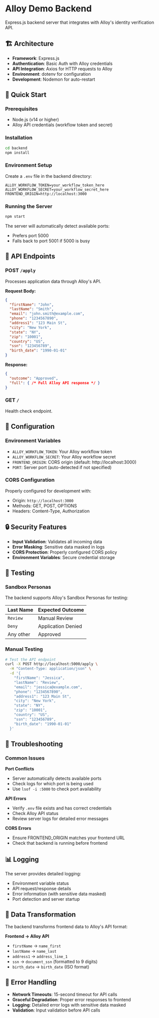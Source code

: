 # Alloy Demo Backend

Express.js backend server that integrates with Alloy's identity verification API.

## 🏗️ Architecture

- **Framework**: Express.js
- **Authentication**: Basic Auth with Alloy credentials
- **API Integration**: Axios for HTTP requests to Alloy
- **Environment**: dotenv for configuration
- **Development**: Nodemon for auto-restart

## 🚀 Quick Start

### Prerequisites
- Node.js (v14 or higher)
- Alloy API credentials (workflow token and secret)

### Installation
```bash
cd backend
npm install
```

### Environment Setup
Create a `.env` file in the backend directory:
```env
ALLOY_WORKFLOW_TOKEN=your_workflow_token_here
ALLOY_WORKFLOW_SECRET=your_workflow_secret_here
FRONTEND_ORIGIN=http://localhost:3000
```

### Running the Server
```bash
npm start
```

The server will automatically detect available ports:
- Prefers port 5000
- Falls back to port 5001 if 5000 is busy

## 📡 API Endpoints

### POST `/apply`
Processes application data through Alloy's API.

**Request Body:**
```json
{
  "firstName": "John",
  "lastName": "Smith",
  "email": "john.smith@example.com",
  "phone": "1234567890",
  "address1": "123 Main St",
  "city": "New York",
  "state": "NY",
  "zip": "10001",
  "country": "US",
  "ssn": "123456789",
  "birth_date": "1990-01-01"
}
```

**Response:**
```json
{
  "outcome": "Approved",
  "full": { /* Full Alloy API response */ }
}
```

### GET `/`
Health check endpoint.

## 🔧 Configuration

### Environment Variables
- `ALLOY_WORKFLOW_TOKEN`: Your Alloy workflow token
- `ALLOY_WORKFLOW_SECRET`: Your Alloy workflow secret
- `FRONTEND_ORIGIN`: CORS origin (default: http://localhost:3000)
- `PORT`: Server port (auto-detected if not specified)

### CORS Configuration
Properly configured for development with:
- Origin: `http://localhost:3000`
- Methods: GET, POST, OPTIONS
- Headers: Content-Type, Authorization

## 🔒 Security Features

- **Input Validation**: Validates all incoming data
- **Error Masking**: Sensitive data masked in logs
- **CORS Protection**: Properly configured CORS policy
- **Environment Variables**: Secure credential storage

## 🧪 Testing

### Sandbox Personas
The backend supports Alloy's Sandbox Personas for testing:

| Last Name | Expected Outcome |
|-----------|------------------|
| `Review` | Manual Review |
| `Deny` | Application Denied |
| Any other | Approved |

### Manual Testing
```bash
# Test the API endpoint
curl -X POST http://localhost:5000/apply \
  -H "Content-Type: application/json" \
  -d '{
    "firstName": "Jessica",
    "lastName": "Review",
    "email": "jessica@example.com",
    "phone": "1234567890",
    "address1": "123 Main St",
    "city": "New York",
    "state": "NY",
    "zip": "10001",
    "country": "US",
    "ssn": "123456789",
    "birth_date": "1990-01-01"
  }'
```

## 🐛 Troubleshooting

### Common Issues

**Port Conflicts**
- Server automatically detects available ports
- Check logs for which port is being used
- Use `lsof -i :5000` to check port availability

**API Errors**
- Verify `.env` file exists and has correct credentials
- Check Alloy API status
- Review server logs for detailed error messages

**CORS Errors**
- Ensure FRONTEND_ORIGIN matches your frontend URL
- Check that backend is running before frontend

## 📊 Logging

The server provides detailed logging:
- Environment variable status
- API request/response details
- Error information (with sensitive data masked)
- Port detection and server startup

## 🔄 Data Transformation

The backend transforms frontend data to Alloy's API format:

**Frontend → Alloy API**
- `firstName` → `name_first`
- `lastName` → `name_last`
- `address1` → `address_line_1`
- `ssn` → `document_ssn` (formatted to 9 digits)
- `birth_date` → `birth_date` (ISO format)

## 🚨 Error Handling

- **Network Timeouts**: 15-second timeout for API calls
- **Graceful Degradation**: Proper error responses to frontend
- **Logging**: Detailed error logs with sensitive data masked
- **Validation**: Input validation before API calls
